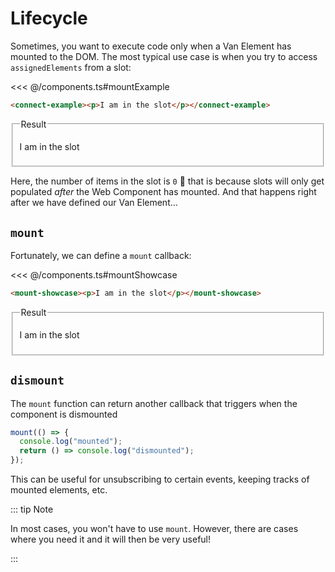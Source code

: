 # Lifecycle

Sometimes, you want to execute code only when a Van Element has mounted to the DOM. The most typical use case is when you try to access `assignedElements` from a slot:

<<< @/components.ts#mountExample

```html
<connect-example><p>I am in the slot</p></connect-example>
```

<fieldset>
    <legend>Result</legend>
    <connect-example><p>I am in the slot</p></connect-example>
</fieldset>

Here, the number of items in the slot is `0` :thinking: that is because slots will only get populated _after_ the Web Component has mounted. And that happens right after we have defined our Van Element...

## `mount`

Fortunately, we can define a `mount` callback:

<<< @/components.ts#mountShowcase

```html
<mount-showcase><p>I am in the slot</p></mount-showcase>
```

<fieldset>
    <legend>Result</legend>
    <mount-showcase><p>I am in the slot</p></mount-showcase>
</fieldset>

## `dismount`

The `mount` function can return another callback that triggers when the component is dismounted

```js
mount(() => {
  console.log("mounted");
  return () => console.log("dismounted");
});
```

This can be useful for unsubscribing to certain events, keeping tracks of mounted elements, etc.

::: tip Note

In most cases, you won't have to use `mount`. However, there are cases where you need it and it will then be very useful!

:::

